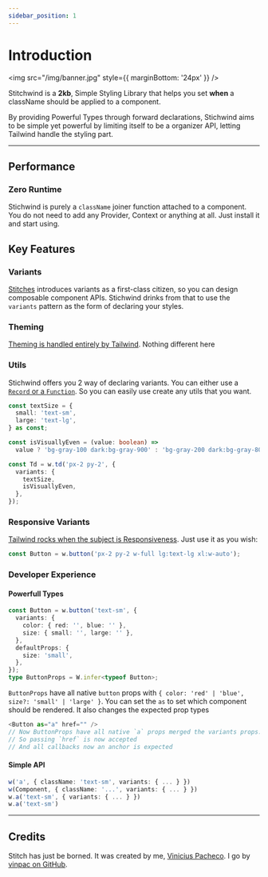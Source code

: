 ```yaml
---
sidebar_position: 1
---
```


# Introduction

<img src="/img/banner.jpg" style={{ marginBottom: '24px' }} />

Stitchwind is a **2kb**, Simple Styling Library that helps you set **when** a className should be applied to a component.

By providing Powerful Types through forward declarations, Stichwind aims to be simple yet powerful by limiting itself to be a organizer API, letting Tailwind handle the styling part.

---

## Performance

### Zero Runtime

Stichwind is purely a `className` joiner function attached to a component. You do not need to add any Provider, Context or anything at all. Just install it and start using.

## Key Features

### Variants

[Stitches](https://stitches.dev/docs/introduction#variants) introduces variants as a first-class citizen, so you can design composable component APIs. Stichwind drinks from that to use the `variants` pattern as the form of declaring your styles.

### Theming

[Theming is handled entirely by Tailwind](https://tailwindcss.com/docs/theme). Nothing different here

### Utils

Stichwind offers you 2 way of declaring variants. You can either use a [`Record` or a `Function`](/docs/add-variants). So you can easily use create any utils that you want.

```typescript
const textSize = {
  small: 'text-sm',
  large: 'text-lg',
} as const;

const isVisuallyEven = (value: boolean) =>
  value ? 'bg-gray-100 dark:bg-gray-900' : 'bg-gray-200 dark:bg-gray-800';

const Td = w.td('px-2 py-2', {
  variants: {
    textSize,
    isVisuallyEven,
  },
});
```

### Responsive Variants

[Tailwind rocks when the subject is Responsiveness](https://tailwindcss.com/docs/responsive-design). Just use it as you wish:

```jsx
const Button = w.button('px-2 py-2 w-full lg:text-lg xl:w-auto');
```

### Developer Experience

#### Powerfull Types

```typescript
const Button = w.button('text-sm', {
  variants: {
    color: { red: '', blue: '' },
    size: { small: '', large: '' },
  },
  defaultProps: {
    size: 'small',
  },
});
type ButtonProps = W.infer<typeof Button>;
```

`ButtonProps` have all native `button` props with `{ color: 'red' | 'blue', size?: 'small' | 'large' }`. You can set the `as` to set which component should be rendered. It also changes the expected prop types

```typescript
<Button as="a" href="" />
// Now ButtonProps have all native `a` props merged the variants props.
// So passing `href` is now accepted
// And all callbacks now an anchor is expected
```

#### Simple API

```typescript
w('a', { className: 'text-sm', variants: { ... } })
w(Component, { className: '...', variants: { ... } })
w.a('text-sm', { variants: { ... } })
w.a('text-sm')
```

---

## Credits

Stitch has just be borned. It was created by me, [Vinicius Pacheco](https://vinpac.io/). I go by [vinpac on GitHub](https://github.com/vinpac).
